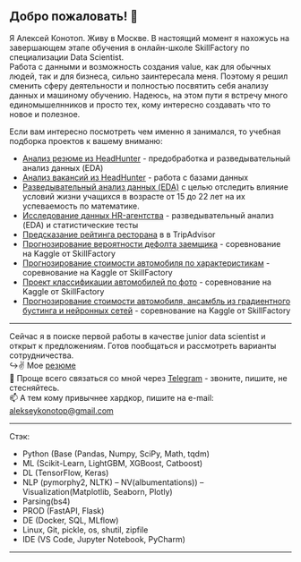 ## Добро пожаловать! 👋
Я Алексей Конотоп. Живу в Москве. В настоящий момент я нахожусь на завершающем этапе обучения в онлайн-школе SkillFactory по специализации Data Scientist.  
Работа с данными и возможность создания value, как для обычных людей, так и для бизнеса, сильно заинтересала меня. Поэтому я решил сменить сферу деятельности и полностью посвятить себя анализу данных и машиному обучению. Надеюсь, на этом пути я встречу много единомышелнников и просто тех, кому интересно создавать что то новое и полезное.

Если вам интересно посмотреть чем именно я занимался, то учебная подборка проектов к вашему вниманю:  
- [Анализ резюме из HeadHunter](https://github.com/alekseykonotop/DS_projects/tree/main/project_1) - предобработка и разведывательный анализ данных (EDA)
- [Анализ вакансий из HeadHunter](https://github.com/alekseykonotop/DS_projects/tree/main/project_2) - работа с базами данных
- [Разведывательный анализ данных (EDA)](https://github.com/alekseykonotop/ds_projects_by_sf/tree/main/sf_unit_2) с целью отследить влияние условий жизни учащихся в возрасте от 15 до 22 лет на их успеваемость по математике.  
- [Исследование данных HR-агентства](https://github.com/alekseykonotop/DS_projects/tree/main/project_3) - разведывательный анализ (EDA) и статистические тесты
- [Предсказание рейтинга ресторана](https://github.com/alekseykonotop/ds_projects_by_sf/tree/main/sf_unit_3) в в TripAdvisor
- [Прогнозирование вероятности дефолта заемщика](https://github.com/alekseykonotop/ds_projects_by_sf/tree/main/sf_unit_4) - соревнование на Kaggle от SkillFactory
- [Прогнозирование стоимости автомобиля по характеристикам](https://github.com/alekseykonotop/ds_projects_by_sf/tree/main/sf_unit_6) - соревнование на Kaggle от SkillFactory
- [Проект классификации автомобилей по фото](https://github.com/alekseykonotop/ds_projects_by_sf/tree/main/sf_unit_8) - соревнование на Kaggle от SkillFactory
- [Прогнозирование стоимости автомобиля, ансамбль из градиентного бустинга и нейронных сетей](https://github.com/alekseykonotop/ds_projects_by_sf/tree/main/sf_unit_9) - соревнование на Kaggle от SkillFactory

---
Сейчас я в поиске первой работы в качестве junior data scientist и открыт к предложениям. Готов пообщаться и рассмотреть варианты сотрудничества.  
↪️✌️ Мое [резюме](https://hh.ru/resume/e0e5df20ff0833baf60039ed1f7357456d6b37)  
📩 Проще всего связаться со мной через [Telegram](https://t.me/alekseykonotop) - звоните, пишите, не стесняйтесь.  
📫 А тем кому привычнее хардкор, пишите на e-mail: alekseykonotop@gmail.com  

---
Стэк:  
- Python (Base (Pandas, Numpy, SciPy, Math, tqdm)  
- ML (Scikit-Learn, LightGBM, XGBoost, Catboost)  
- DL (TensorFlow, Keras)  
- NLP (pymorphy2, NLTK) – NV(albumentations)) – Visualization(Matplotlib, Seaborn, Plotly)  
- Parsing(bs4)  
- PROD (FastAPI, Flask)  
- DE (Docker, SQL, MLflow)  
- Linux, Git, pickle, os, shutil, zipfile
- IDE (VS Code, Jupyter Notebook, PyCharm)   

---

